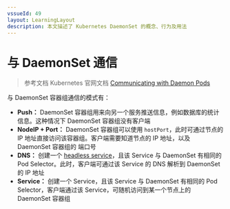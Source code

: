 ```yaml
---
vssueId: 49
layout: LearningLayout
description: 本文描述了 Kubernetes DaemonSet 的概念、行为及用法
---
```


# 与 DaemonSet 通信

> 参考文档 Kubernetes 官网文档 [Communicating with Daemon Pods](https://kubernetes.io/docs/concepts/workloads/controllers/daemonset/#communicating-with-daemon-pods)

与 DaemonSet 容器组通信的模式有：

* **Push：** DaemonSet 容器组用来向另一个服务推送信息，例如数据库的统计信息。这种情况下 DaemonSet 容器组没有客户端
* **NodeIP + Port：** DaemonSet 容器组可以使用 `hostPort`，此时可通过节点的 IP 地址直接访问该容器组。客户端需要知道节点的 IP 地址，以及 DaemonSet 容器组的 端口号
* **DNS：** 创建一个 [headless service](https://kubernetes.io/docs/concepts/services-networking/service/#headless-services)，且该 Service 与 DaemonSet 有相同的 Pod Selector。此时，客户端可通过该 Service 的 DNS 解析到 DaemonSet 的 IP 地址
* **Service：** 创建一个 Service，且该 Service 与 DaemonSet 有相同的 Pod Selector，客户端通过该 Service，可随机访问到某一个节点上的 DaemonSet 容器组
